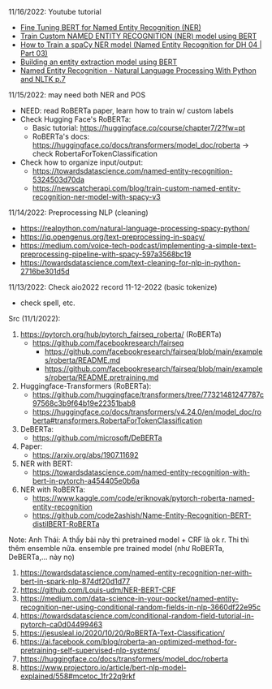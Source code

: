 11/16/2022: Youtube tutorial
* [Fine Tuning BERT for Named Entity Recognition (NER)](https://www.youtube.com/watch?v=dzyDHMycx_c)
* [Train Custom NAMED ENTITY RECOGNITION (NER) model using BERT](https://www.youtube.com/watch?v=uKPBkendlxw)
* [How to Train a spaCy NER model (Named Entity Recognition for DH 04 | Part 03)](https://www.youtube.com/watch?v=7Z1imsp6g10&list=PL2VXyKi-KpYs1bSnT8bfMFyGS-wMcjesM&index=6)
* [Building an entity extraction model using BERT](https://www.youtube.com/watch?v=MqQ7rqRllIc)
* [Named Entity Recognition - Natural Language Processing With Python and NLTK p.7](https://www.youtube.com/watch?v=LFXsG7fueyk)


11/15/2022: may need both NER and POS
* NEED: read RoBERTa paper, learn how to train w/ custom labels
* Check Hugging Face's RoBERTa:
    * Basic tutorial: https://huggingface.co/course/chapter7/2?fw=pt
    * RoBERTa's docs: https://huggingface.co/docs/transformers/model_doc/roberta -> check RobertaForTokenClassification
* Check how to organize input/output:
    * https://towardsdatascience.com/named-entity-recognition-5324503d70da
    * https://newscatcherapi.com/blog/train-custom-named-entity-recognition-ner-model-with-spacy-v3

11/14/2022: Preprocessing NLP (cleaning)
* https://realpython.com/natural-language-processing-spacy-python/
* https://iq.opengenus.org/text-preprocessing-in-spacy/
* https://medium.com/voice-tech-podcast/implementing-a-simple-text-preprocessing-pipeline-with-spacy-597a3568bc19
* https://towardsdatascience.com/text-cleaning-for-nlp-in-python-2716be301d5d

11/13/2022: Check aio2022 record 11-12-2022 (basic tokenize)
* check spell, etc.

Src (11/1/2022):
1. https://pytorch.org/hub/pytorch_fairseq_roberta/ (RoBERTa)
    * https://github.com/facebookresearch/fairseq
        * https://github.com/facebookresearch/fairseq/blob/main/examples/roberta/README.md
        * https://github.com/facebookresearch/fairseq/blob/main/examples/roberta/README.pretraining.md
1. Huggingface-Transformers (RoBERTa):
    * https://github.com/huggingface/transformers/tree/77321481247787c97568c3b9f64b19e22351bab8
    * https://huggingface.co/docs/transformers/v4.24.0/en/model_doc/roberta#transformers.RobertaForTokenClassification
1. DeBERTa:
    * https://github.com/microsoft/DeBERTa
1. Paper:
    * https://arxiv.org/abs/1907.11692
1. NER with BERT:
    * https://towardsdatascience.com/named-entity-recognition-with-bert-in-pytorch-a454405e0b6a
1. NER with RoBERTa:
    * https://www.kaggle.com/code/eriknovak/pytorch-roberta-named-entity-recognition
    * https://github.com/code2ashish/Name-Entity-Recognition-BERT-distilBERT-RoBERTa

Note: Anh Thái: A thấy bài này thì pretrained model + CRF là ok r. Thi thì thêm ensemble nữa. ensemble pre trained model (như RoBERTa, DeBERTa,... này nọ)
1. https://towardsdatascience.com/named-entity-recognition-ner-with-bert-in-spark-nlp-874df20d1d77
1. https://github.com/Louis-udm/NER-BERT-CRF
1. https://medium.com/data-science-in-your-pocket/named-entity-recognition-ner-using-conditional-random-fields-in-nlp-3660df22e95c
1. https://towardsdatascience.com/conditional-random-field-tutorial-in-pytorch-ca0d04499463
1. https://jesusleal.io/2020/10/20/RoBERTA-Text-Classification/
1. https://ai.facebook.com/blog/roberta-an-optimized-method-for-pretraining-self-supervised-nlp-systems/
1. https://huggingface.co/docs/transformers/model_doc/roberta
1. https://www.projectpro.io/article/bert-nlp-model-explained/558#mcetoc_1fr22q9rkf
